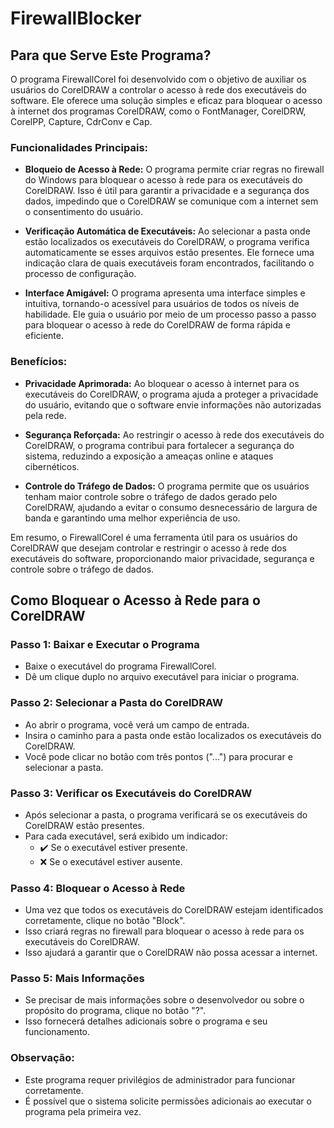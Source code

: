 # FirewallBlocker

## Para que Serve Este Programa?

O programa FirewallCorel foi desenvolvido com o objetivo de auxiliar os usuários do CorelDRAW a controlar o acesso à rede dos executáveis do software. Ele oferece uma solução simples e eficaz para bloquear o acesso à internet dos programas CorelDRAW, como o FontManager, CorelDRW, CorelPP, Capture, CdrConv e Cap.

### Funcionalidades Principais:

- **Bloqueio de Acesso à Rede:** O programa permite criar regras no firewall do Windows para bloquear o acesso à rede para os executáveis do CorelDRAW. Isso é útil para garantir a privacidade e a segurança dos dados, impedindo que o CorelDRAW se comunique com a internet sem o consentimento do usuário.

- **Verificação Automática de Executáveis:** Ao selecionar a pasta onde estão localizados os executáveis do CorelDRAW, o programa verifica automaticamente se esses arquivos estão presentes. Ele fornece uma indicação clara de quais executáveis foram encontrados, facilitando o processo de configuração.

- **Interface Amigável:** O programa apresenta uma interface simples e intuitiva, tornando-o acessível para usuários de todos os níveis de habilidade. Ele guia o usuário por meio de um processo passo a passo para bloquear o acesso à rede do CorelDRAW de forma rápida e eficiente.

### Benefícios:

- **Privacidade Aprimorada:** Ao bloquear o acesso à internet para os executáveis do CorelDRAW, o programa ajuda a proteger a privacidade do usuário, evitando que o software envie informações não autorizadas pela rede.

- **Segurança Reforçada:** Ao restringir o acesso à rede dos executáveis do CorelDRAW, o programa contribui para fortalecer a segurança do sistema, reduzindo a exposição a ameaças online e ataques cibernéticos.

- **Controle do Tráfego de Dados:** O programa permite que os usuários tenham maior controle sobre o tráfego de dados gerado pelo CorelDRAW, ajudando a evitar o consumo desnecessário de largura de banda e garantindo uma melhor experiência de uso.

Em resumo, o FirewallCorel é uma ferramenta útil para os usuários do CorelDRAW que desejam controlar e restringir o acesso à rede dos executáveis do software, proporcionando maior privacidade, segurança e controle sobre o tráfego de dados.

## Como Bloquear o Acesso à Rede para o CorelDRAW

### Passo 1: Baixar e Executar o Programa

- Baixe o executável do programa FirewallCorel.
- Dê um clique duplo no arquivo executável para iniciar o programa.

### Passo 2: Selecionar a Pasta do CorelDRAW

- Ao abrir o programa, você verá um campo de entrada.
- Insira o caminho para a pasta onde estão localizados os executáveis do CorelDRAW.
- Você pode clicar no botão com três pontos ("...") para procurar e selecionar a pasta.

### Passo 3: Verificar os Executáveis do CorelDRAW

- Após selecionar a pasta, o programa verificará se os executáveis do CorelDRAW estão presentes.
- Para cada executável, será exibido um indicador:
  - ✔️ Se o executável estiver presente.
  - ❌ Se o executável estiver ausente.

### Passo 4: Bloquear o Acesso à Rede

- Uma vez que todos os executáveis do CorelDRAW estejam identificados corretamente, clique no botão "Block".
- Isso criará regras no firewall para bloquear o acesso à rede para os executáveis do CorelDRAW.
- Isso ajudará a garantir que o CorelDRAW não possa acessar a internet.

### Passo 5: Mais Informações

- Se precisar de mais informações sobre o desenvolvedor ou sobre o propósito do programa, clique no botão "?".
- Isso fornecerá detalhes adicionais sobre o programa e seu funcionamento.

### Observação:

- Este programa requer privilégios de administrador para funcionar corretamente.
- É possível que o sistema solicite permissões adicionais ao executar o programa pela primeira vez.
